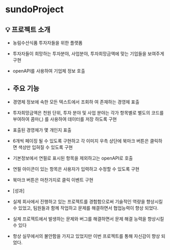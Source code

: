 # sundoProject
## 💡 프로젝트 소개

- 농림수산식품 투자자들을 위한 플랫폼
- 투자자들이 희망하는 투자분야, 사업분야, 투자희망금액에 맞는 기업들을 보여주게 구현
- openAPI를 사용하여 기업체 정보 호출

- ## 주요 기능

- 경영체 정보에 속한 모든 텍스트에서 조회하 여 존재하는 경영체 표출
- 투자희망금액은 천원 단위, 투자 분야 및 사업 분야는 각가 항목별로 별도의 코드를 부여하여 콤마(,) 를 사용하여 데이터를 저장 하도록 구현
- 표출된 경영체가 몇 개인지 표출
- 6개씩 페이징 될 수 있도록 구현하고 각 이미지 우측 상단에 북마크 버튼은 클릭하면 색상만 입혀질 수 있도록 구현
- 기본정보에서 연필로 표시된 항목을 제외하고는 openAPI로 호출
- 연필 아이콘이 있는 항목은 사용자가 입력하고 수정할 수 있도록 구현
- 북마크 버튼은 마찬가지로 클릭 이벤트 구현


- [성과] 

- 실제 회사에서 진행하고 있는 프로젝트를 경험함으로써 기술적인 역량을 향상시킬 수 있었고, 팀원들과 함께 작업하고 문제를 해결하면서 협업능력이 향상 되었다.
- 실제 프로젝트에서 발생하는 문제와 버그를 해결하면서 문제 해결 능력을 향상시킬 수 있다
- 항상 실무에서의 불안함을 가지고 있었지만 이번 프로젝트를 통해 자신감이 향상 되었다.

